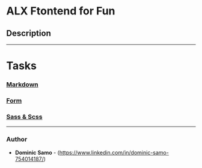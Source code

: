 # ALX Ftontend for Fun
## Description

---

# Tasks

### [Markdown](Markdown)

### [Form](form)

### [Sass & Scss](sass_scss)


---

### Author
* **Dominic Samo** - (https://www.linkedin.com/in/dominic-samo-754014187/)
